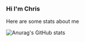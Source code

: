 ### Hi I'm Chris
Here are some stats about me

![Anurag's GitHub stats](https://github-readme-stats.vercel.app/api?username=Foakx&theme=darcula&show_icons=true&count_private=true)


<!--
**Foakx/Foakx** is a ✨ _special_ ✨ repository because its `README.md` (this file) appears on your GitHub profile.

Here are some ideas to get you started:

- 🔭 I’m currently working on ...
- 🌱 I’m currently learning ...
- 👯 I’m looking to collaborate on ...
- 🤔 I’m looking for help with ...
- 💬 Ask me about ...
- 📫 How to reach me: ...
- 😄 Pronouns: ...
- ⚡ Fun fact: ...
-->
